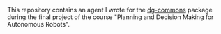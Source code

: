 This repository contains an agent I wrote for the [dg-commons](https://github.com/idsc-frazzoli/dg-commons) package during the final project of the course "Planning and Decision Making for Autonomous Robots".
